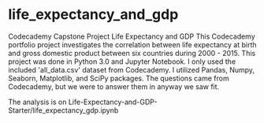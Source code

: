 # life_expectancy_and_gdp
Codecademy Capstone Project Life Expectancy and GDP
This Codecademy portfolio project investigates the correlation between life expectancy at birth and gross domestic product between six countries during 2000 - 2015. This project was done in Python 3.0 and Jupyter Notebook. I only used the included 'all_data.csv' dataset from Codecademy. I utilized Pandas, Numpy, Seaborn, Matplotlib, and SciPy packages. The questions came from Codecademy, but we were to answer them in anyway we saw fit.

The analysis is on Life-Expectancy-and-GDP-Starter/life_expectancy_gdp.ipynb
